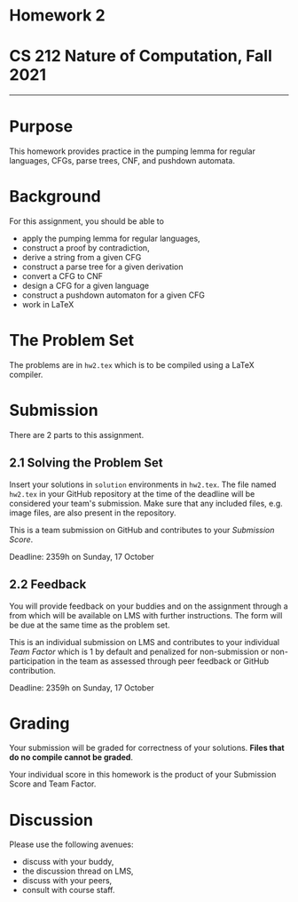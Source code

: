 # Homework 2
# CS 212 Nature of Computation, Fall 2021

---

# Purpose

This homework provides practice in the pumping lemma for regular languages, CFGs, parse trees, CNF, and pushdown automata.

# Background

For this assignment, you should be able to
- apply the pumping lemma for regular languages,
- construct a proof by contradiction,
- derive a string from a given CFG
- construct a parse tree for a given derivation
- convert a CFG to CNF
- design a CFG for a given language
- construct a pushdown automaton for a given CFG
- work in LaTeX

# The Problem Set

The problems are in `hw2.tex` which is to be compiled using a LaTeX compiler.

# Submission

There are 2 parts to this assignment.

## 2.1 Solving the Problem Set

Insert your solutions in `solution` environments in `hw2.tex`. The file named `hw2.tex` in your GitHub repository at the time of the deadline will be considered your team's submission. Make sure that any included files, e.g. image files, are also present in the repository.

This is a team submission on GitHub and contributes to your _Submission Score_.

Deadline: 2359h on Sunday, 17 October

## 2.2 Feedback

You will provide feedback on your buddies and on the assignment through a from which will be available on LMS with further instructions. The form will be due at the same time as the problem set.

This is an individual submission on LMS and contributes to your individual _Team Factor_ which is 1 by default and penalized for non-submission or non-participation in the team as assessed through peer feedback or GitHub contribution.

Deadline: 2359h on Sunday, 17 October

# Grading

Your submission will be graded for correctness of your solutions. __Files that do no compile cannot be graded__. 

Your individual score in this homework is the product of your Submission Score and Team Factor.

# Discussion

Please use the following avenues:

- discuss with your buddy,
- the discussion thread on LMS,
- discuss with your peers,
- consult with course staff.
